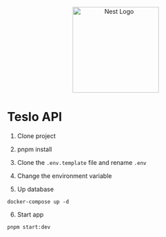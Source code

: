 <p align="center">
  <a href="http://nestjs.com/" target="blank"><img src="https://nestjs.com/img/logo-small.svg" width="200" alt="Nest Logo" /></a>
</p>






# Teslo API

1. Clone project
2. pnpm install
3. Clone the ``.env.template`` file and rename ``.env`` 
4. Change the environment variable

5. Up database
```
docker-compose up -d
```

6. Start app
```
pnpm start:dev
```